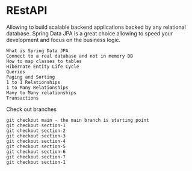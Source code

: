 # REstAPI
Allowing to build scalable backend applications backed by any relational database. Spring Data JPA is a great choice allowing to speed your development and focus on the business logic. 

    What is Spring Data JPA
    Connect to a real database and not in memory DB
    How to map classes to tables
    Hibernate Entity Life Cycle
    Queries
    Paging and Sorting
    1 to 1 Relationships
    1 to Many Relationships
    Many to Many relationships
    Transactions

Check out branches

    git checkout main - the main branch is starting point
    git checkout section-1
    git checkout section-2
    git checkout section-3
    git checkout section-4
    git checkout section-5
    git checkout section-6
    git checkout section-7
    git checkout section-1

